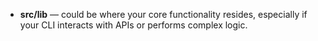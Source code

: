 - **src/lib** — could be where your core functionality resides, especially if your CLI interacts with APIs or performs complex logic.
